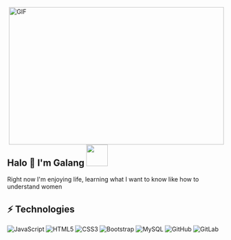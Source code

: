 <img align="right" alt="GIF" src="https://cdn.discordapp.com/attachments/1029771316519251990/1065494221508853822/main-qimg-c7f8b1214b6d3d01b698819c4d677ab3.gif?raw=true" width="500" height="320" />

## Halo 👋 I'm Galang <img src="https://cdn.discordapp.com/attachments/1029771316519251990/1065493926557007902/f79d73_7460c0c7f2cb46a38dbc1b54f9d7783c_mv2.gif" width="50">
Right now I'm enjoying life, learning what I want to know like how to understand women
## ⚡ Technologies

![JavaScript](https://img.shields.io/badge/-JavaScript-black?style=flat-square&logo=javascript)
![HTML5](https://img.shields.io/badge/-HTML5-E34F26?style=flat-square&logo=html5&logoColor=white)
![CSS3](https://img.shields.io/badge/-CSS3-1572B6?style=flat-square&logo=css3)
![Bootstrap](https://img.shields.io/badge/-Bootstrap-563D7C?style=flat-square&logo=bootstrap)
![MySQL](https://img.shields.io/badge/-MySQL-black?style=flat-square&logo=mysql)
![GitHub](https://img.shields.io/badge/-GitHub-181717?style=flat-square&logo=github)
![GitLab](https://img.shields.io/badge/-GitLab-FCA121?style=flat-square&logo=gitlab)
